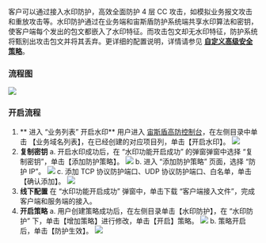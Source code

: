 
客户可以通过接入水印防护，高效全面防护 4 层 CC 攻击，如模拟业务报文攻击和重放攻击等。水印防护通过在业务端和宙斯盾防护系统端共享水印算法和密钥，使客户端每个发出的包文都嵌入了水印特征。而攻击包文却无水印特征，防护系统将甄别出攻击包文并将其丢弃。更详细的配置说明，详情请参见 [**自定义高级安全策略**](https://cloud.tencent.com/document/product/685/18800#.E8.87.AA.E5.AE.9A.E4.B9.89.E5.AE.89.E5.85.A8.E7.AD.96.E7.95.A5)。
### 流程图
![](https://main.qcloudimg.com/raw/782b52f9c58007e6c7f4d2936aa2929d.png)

### 开启流程
1. ** 进入 “业务列表” 开启水印**
用户进入 [宙斯盾高防控制台](https://console.cloud.tencent.com/gamesec)，在左侧目录中单击 【业务域名列表】，在已经创建的对应项目列，单击【开启水印】。
![](https://main.qcloudimg.com/raw/d5f8d85f1c03f57dfaeda15166b3a9b0.png)
2. **复制密钥**
a. 开启水印成功后，在 “水印功能开启成功” 的弹窗弹窗中选择 “复制密钥”，单击【添加防护策略】。
![](https://main.qcloudimg.com/raw/fc5ed5c32707fe22962f18e0afb18f22.png)
b. 进入 “添加防护策略” 页面，选择 “防护 IP”。
![](https://main.qcloudimg.com/raw/0c49864cebf229c214fce6e76880f4bc.png)
c. 添加 TCP 协议防护端口、UDP 协议防护端口、白名单，单击【确认添加】。
![](https://main.qcloudimg.com/raw/d657b98d550e96cae8603ec9927d03c7.png)
3. **线下配置**
在 “水印功能开启成功” 弹窗中，单击下载 “客户端接入文件”，完成客户端和服务端的接入。
4. **开启策略**
a. 用户创建策略成功后，在左侧目录单击【水印防护】，在 “水印防护” 下，单击【增加策略】进行修改，单击【开启】策略。
![](https://main.qcloudimg.com/raw/855967169b364717855ec0faa4d3e986.png)
b. 策略开启后，单击【防护生效】。
![](https://main.qcloudimg.com/raw/95f406d70fade048cd70594f5227b555.png)
